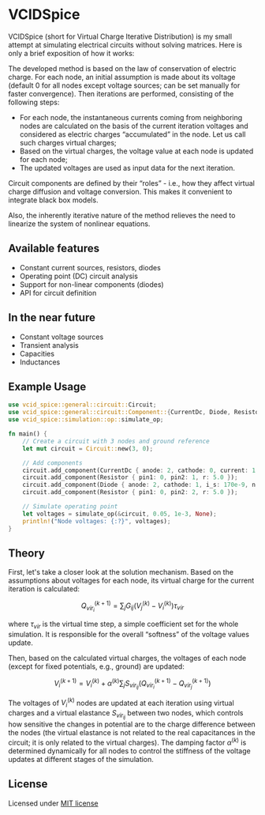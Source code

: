 # VCIDSpice

VCIDSpice (short for Virtual Charge Iterative Distribution) is my small attempt at simulating
electrical circuits without solving matrices.
Here is only a brief exposition of how it works:

The developed method is based on the law of conservation of electric charge.
For each node, an initial assumption is made about its voltage
(default 0 for all nodes except voltage sources; can be set manually for faster convergence).
Then iterations are performed, consisting of the following steps:
- For each node, the instantaneous currents coming from neighboring nodes are calculated
  on the basis of the current iteration voltages and considered as electric charges “accumulated” in the node.
  Let us call such charges virtual charges;
- Based on the virtual charges, the voltage value at each node is updated for each node;
- The updated voltages are used as input data for the next iteration.

Circuit components are defined by their “roles” - i.e., how they affect virtual charge diffusion
and voltage conversion. This makes it convenient to integrate black box models.

Also, the inherently iterative nature of the method relieves the need to linearize the system of nonlinear equations.

## Available features

- Constant current sources, resistors, diodes
- Operating point (DC) circuit analysis
- Support for non-linear components (diodes)
- API for circuit definition

## In the near future

- Constant voltage sources
- Transient analysis
- Capacities
- Inductances

## Example Usage

```rust
use vcid_spice::general::circuit::Circuit;
use vcid_spice::general::circuit::Component::{CurrentDc, Diode, Resistor};
use vcid_spice::simulation::op::simulate_op;

fn main() {
    // Create a circuit with 3 nodes and ground reference
    let mut circuit = Circuit::new(3, 0);

    // Add components
    circuit.add_component(CurrentDc { anode: 2, cathode: 0, current: 1.0 });
    circuit.add_component(Resistor { pin1: 0, pin2: 1, r: 5.0 });
    circuit.add_component(Diode { anode: 2, cathode: 1, i_s: 170e-9, n: 2.0 });
    circuit.add_component(Resistor { pin1: 0, pin2: 2, r: 5.0 });

    // Simulate operating point
    let voltages = simulate_op(&circuit, 0.05, 1e-3, None);
    println!("Node voltages: {:?}", voltages);
}
```

## Theory

First, let's take a closer look at the solution mechanism.
Based on the assumptions about voltages for each node, its virtual charge for the current iteration is calculated:

$$Q_{vir_i}^{(k+1)} = \sum_j G_{ij} \left( V_j^{(k)} - V_i^{(k)} \right) \tau_{vir}$$

where $\tau_{vir}$ is the virtual time step, a simple coefficient set for the whole simulation.
It is responsible for the overall “softness” of the voltage values update.

Then, based on the calculated virtual charges, the voltages of each node
(except for fixed potentials, e.g., ground) are updated:

$$V_i^{(k+1)} = V_i^{(k)} + \alpha^{(k)} \sum_j S_{vir_{ij}} \left( Q_{vir_i}^{(k+1)} - Q_{vir_j}^{(k+1)} \right)$$

The voltages of $V_i^{(k)}$ nodes are updated at each iteration using virtual charges
and a virtual elastance $S_{vir_{ij}}$ between two nodes, which controls how sensitive
the changes in potential are to the charge difference between the nodes
(the virtual elastance is not related to the real capacitances in the circuit;
it is only related to the virtual charges). The damping factor $\alpha^{(k)}$ is determined dynamically
for all nodes to control the stiffness of the voltage updates at different stages of the simulation.

## License

Licensed under [MIT license](http://opensource.org/licenses/MIT)